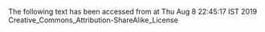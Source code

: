 The following text has been accessed from at Thu Aug 8 22:45:17 IST 2019
Creative_Commons_Attribution-ShareAlike_License
